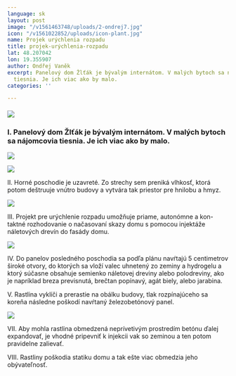 ```yaml
---
language: sk
layout: post
image: "/v1561463748/uploads/2-ondrej7.jpg"
icon: "/v1561022852/uploads/icon-plant.jpg"
name: Projek urýchlenia rozpadu
title: projek-urýchlenia-rozpadu
lat: 48.207042
lon: 19.355907
author: Ondřej Vaněk
excerpt: Panelový dom Žlťák je bývalým internátom. V malých bytoch sa nájomcovia
  tiesnia. Je ich viac ako by malo.
categories: ''

---
```

#### ![](https://res.cloudinary.com/dhxmg9p4i/image/upload/c_scale,w_740/v1561463311/uploads/2-ondrej.jpg)

### I. Panelový dom Žlťák je bývalým internátom. V malých bytoch sa nájomcovia tiesnia. Je ich viac ako by malo.

![](https://res.cloudinary.com/dhxmg9p4i/image/upload/c_scale,w_740/v1561463458/uploads/2-ondrej3.jpg)

![](https://res.cloudinary.com/dhxmg9p4i/image/upload/c_scale,w_740/v1561463529/uploads/2-ondrej4.jpg)

II. Horné poschodie je uzavreté. Zo strechy sem preniká vlhkosť, ktorá potom deštruuje vnútro budovy a vytvára tak priestor pre hnilobu a hmyz.

![](https://res.cloudinary.com/dhxmg9p4i/image/upload/c_scale,w_740/v1561463599/uploads/2-ondrej5.jpg)

III. Projekt pre urýchlenie rozpadu umožňuje priame, autonómne a kon- taktné rozhodovanie o načasovaní skazy domu s pomocou injektáže náletových drevín do fasády domu.

![](https://res.cloudinary.com/dhxmg9p4i/image/upload/c_scale,w_740/v1561463700/uploads/2-ondrej6.jpg)

IV. Do panelov posledného poschodia sa podľa plánu navŕtajú 5 centimetrov široké otvory, do ktorých sa vloží valec uhnetený zo zeminy a hydrogelu a ktorý súčasne obsahuje semienko náletovej dreviny alebo polodreviny, ako je napríklad breza previsnutá, brečtan popínavý, agát biely, alebo jarabina.

V. Rastlina vyklíči a prerastie na obálku budovy, tlak rozpínajúceho sa koreňa následne poškodí navŕtaný železobetónový panel.

![](https://res.cloudinary.com/dhxmg9p4i/image/upload/c_scale,w_740/v1561463748/uploads/2-ondrej7.jpg)

VII. Aby mohla rastlina obmedzená neprívetivým prostredím betónu ďalej expandovať, je vhodné pripevniť k injekcii vak so zeminou a ten potom pravidelne zalievať.

VIII. Rastliny poškodia statiku domu a tak ešte viac obmedzia jeho obývateľnosť.